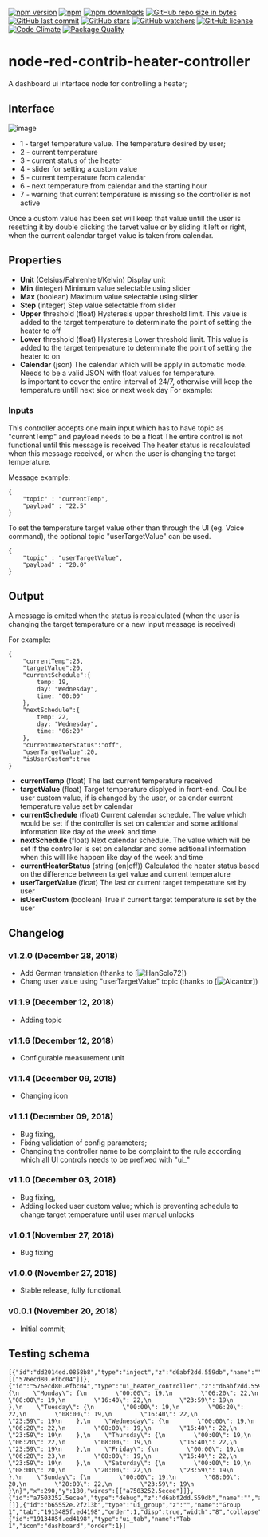 [![npm version](https://img.shields.io/npm/v/node-red-contrib-heater-controller.svg?style=flat-square)](https://www.npmjs.com/package/node-red-contrib-heater-controller?activeTab=versions)
[![npm](https://img.shields.io/npm/dt/node-red-contrib-heater-controller.svg)](https://www.npmjs.com/package/node-red-contrib-heater-controller)
[![npm downloads](https://img.shields.io/npm/dm/node-red-contrib-heater-controller.svg?style=flat-square)](https://www.npmjs.com/package/node-red-contrib-heater-controller)
[![GitHub repo size in bytes](https://img.shields.io/github/repo-size/badges/shields.svg)](https://github.com/SergiuToporjinschi/node-red-contrib-heater-controller)
[![GitHub last commit](https://img.shields.io/github/last-commit/SergiuToporjinschi/node-red-contrib-heater-controller.svg)](https://github.com/SergiuToporjinschi/node-red-contrib-heater-controller/commits/master)
[![GitHub stars](https://img.shields.io/github/stars/SergiuToporjinschi/node-red-contrib-heater-controller.svg)](https://github.com/SergiuToporjinschi/node-red-contrib-heater-controller/stargazers)
[![GitHub watchers](https://img.shields.io/github/watchers/SergiuToporjinschi/node-red-contrib-heater-controller.svg)](https://github.com/SergiuToporjinschi/node-red-contrib-heater-controller/watchers)
[![GitHub license](https://img.shields.io/github/license/SergiuToporjinschi/node-red-contrib-heater-controller.svg)](https://github.com/SergiuToporjinschi/node-red-contrib-heater-controller/blob/master/LICENSE)
[![Code Climate](https://codeclimate.com/github/codeclimate/codeclimate/badges/gpa.svg)](https://codeclimate.com/github/SergiuToporjinschi/node-red-contrib-heater-controller)
[![Package Quality](http://npm.packagequality.com/shield/node-red-contrib-heater-controller.svg)](http://packagequality.com/#?package=node-red-contrib-heater-controller)

# node-red-contrib-heater-controller
A dashboard ui interface node for controlling a heater;

## Interface
![image](https://github.com/SergiuToporjinschi/node-red-contrib-heater-controller/raw/master/images/front-end.png)
 * 1 - target temperature value. The temperature desired by user;
 * 2 - current temperature
 * 3 - current status of the heater
 * 4 - slider for setting a custom value
 * 5 - current temperature from calendar
 * 6 - next temperature from calendar and the starting hour
 * 7 - warning that current temperature is missing so the controller is not active

Once a custom value has been set will keep that value untill the user is resetting it by double clicking the tarvet value or by sliding it left or right, when the current calendar target value is taken from calendar.

## Properties
  * **Unit** (Celsius/Fahrenheit/Kelvin)
    Display unit
  * **Min** (integer)
    Minimum value selectable using slider
  * **Max**  (boolean)
    Maximum value selectable using slider
  * **Step** (integer)
    Step value selectable from slider
  * **Upper** threshold (float)
    Hysteresis upper threshold limit. This value is added to the target
    temperature to determinate the point of setting the heater to off
  * **Lower** threshold (float)
    Hysteresis Lower threshold limit. This value is added to the target
    temperature to determinate the point of setting the heater to on
  * **Calendar** (json)
    The calendar which will be apply in automatic mode. Needs to be a
    valid JSON with float values for temperature.  
    Is important to cover the entire interval of 24/7, otherwise will
    keep the temperature untill next sice or next week day
    For example:

### Inputs

This controller accepts one main input which has to have topic as
"currentTemp" and payload needs to be a float
The entire control is not functional until this message is received
The heater status is recalculated when this message received, or when the
user is changing the target temperature.

Message example:
``` 
{
    "topic" : "currentTemp",
    "payload" : "22.5"
}      
```

To set the temperature target value other than through the UI (eg. Voice command), the optional topic "userTargetValue" can be used.

``` 
{
    "topic" : "userTargetValue",
    "payload" : "20.0"
}
```

## Output

A message is emited when the status is recalculated (when the user is
changing the target temperature or a new input message is received)

For example:
``` 
{
    "currentTemp":25,
    "targetValue":20,
    "currentSchedule":{
        temp: 19,
        day: "Wednesday",
        time: "00:00"
    },
    "nextSchedule":{
        temp: 22,
        day: "Wednesday",
        time: "06:20"
    },
    "currentHeaterStatus":"off",
    "userTargetValue":20,
    "isUserCustom":true
}    
```

  * **currentTemp** (float)
    The last current temperature received
  * **targetValue** (float)
    Target temperature displyed in front-end. Coul be user custom value, if is changed by the user, or calendar current temperature value set by calendar
  * **currentSchedule** (float)
    Current calendar schedule. The value which would be set if the controller is set on calendar and some aditional information like day of the week and time
  * **nextSchedule** (float)
    Next calendar schedule. The value which will be set if the controller is set on calendar and some aditional information when this will like happen like day of the week and time
  * **currentHeaterStatus** (string (on|off))
    Calculated the heater status based on the difference between target value and current temperature
  * **userTargetValue** (float)
    The last or current target temperature set by user    
  * **isUserCustom** (boolean)
    True if current target temperature is set by the user
## Changelog

### v1.2.0 (December 28, 2018)
* Add German translation (thanks to [![HanSolo72](https://github.com/HanSolo72)])
* Chang user value using "userTargetValue" topic (thanks to [![Alcantor](https://github.com/Alcantor)])
### v1.1.9 (December 12, 2018)
* Adding topic
### v1.1.6 (December 12, 2018)
* Configurable measurement unit
### v1.1.4 (December 09, 2018)
* Changing icon
### v1.1.1 (December 09, 2018)
* Bug fixing,
* Fixing validation of config parameters;
* Changing the controller name to be complaint to the rule according which all UI controls needs to be prefixed with "ui_"
### v1.1.0 (December 03, 2018)
* Bug fixing,
* Adding locked user custom value; which is preventing schedule to change target temperature until user manual unlocks
### v1.0.1 (November 27, 2018)
* Bug fixing
### v1.0.0 (November 27, 2018)
* Stable release, fully functional.
### v0.0.1 (November 20, 2018)
* Initial commit;

## Testing schema
```
[{"id":"dd2014ed.0858b8","type":"inject","z":"d6abf2dd.559db","name":"","topic":"currentTemp","payload":"23.5","payloadType":"num","repeat":"","crontab":"","once":false,"onceDelay":0.1,"x":120,"y":180,"wires":[["576ecd80.efbc04"]]},{"id":"576ecd80.efbc04","type":"ui_heater_controller","z":"d6abf2dd.559db","name":"heater","group":"b65552e.2f213b","unit":"C","order":0,"width":8,"height":3,"topic":"heaterMessage","sliderMinValue":10,"sliderMaxValue":35,"sliderStep":0.5,"thresholdRising":0.5,"thresholdFalling":0.5,"calendar":"{\n    \"Monday\": {\n        \"00:00\": 19,\n        \"06:20\": 22,\n        \"08:00\": 19,\n        \"16:40\": 22,\n        \"23:59\": 19\n    },\n    \"Tuesday\": {\n        \"00:00\": 19,\n        \"06:20\": 22,\n        \"08:00\": 19,\n        \"16:40\": 22,\n        \"23:59\": 19\n    },\n    \"Wednesday\": {\n        \"00:00\": 19,\n        \"06:20\": 22,\n        \"08:00\": 19,\n        \"16:40\": 22,\n        \"23:59\": 19\n    },\n    \"Thursday\": {\n        \"00:00\": 19,\n        \"06:20\": 22,\n        \"08:00\": 19,\n        \"16:40\": 22,\n        \"23:59\": 19\n    },\n    \"Friday\": {\n        \"00:00\": 19,\n        \"06:20\": 23,\n        \"08:00\": 19,\n        \"16:40\": 22,\n        \"23:59\": 19\n    },\n    \"Saturday\": {\n        \"00:00\": 19,\n        \"08:00\": 20,\n        \"20:00\": 22,\n        \"23:59\": 19\n    },\n    \"Sunday\": {\n        \"00:00\": 19,\n        \"08:00\": 20,\n        \"20:00\": 22,\n        \"23:59\": 19\n    }\n}","x":290,"y":180,"wires":[["a7503252.5ecee"]]},{"id":"a7503252.5ecee","type":"debug","z":"d6abf2dd.559db","name":"","active":true,"tosidebar":true,"console":false,"tostatus":false,"complete":"true","x":430,"y":180,"wires":[]},{"id":"b65552e.2f213b","type":"ui_group","z":"","name":"Group 1","tab":"1913485f.ed4198","order":1,"disp":true,"width":"8","collapse":false},{"id":"1913485f.ed4198","type":"ui_tab","name":"Tab 1","icon":"dashboard","order":1}]
```
